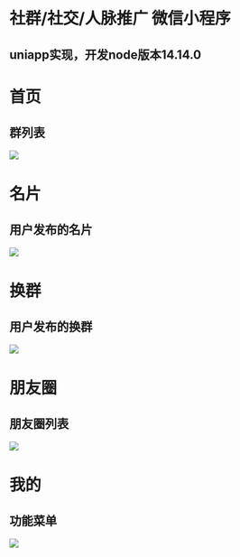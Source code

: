 # 社群/社交/人脉推广 微信小程序
## uniapp实现，开发node版本14.14.0

# 首页
## 群列表
<img src="./readmeImg/首页.png">

# 名片
## 用户发布的名片
<img src="./readmeImg/名片.png">

# 换群
## 用户发布的换群
<img src="./readmeImg/换群.png">

# 朋友圈
## 朋友圈列表
<img src="./readmeImg/朋友圈.png">

# 我的
## 功能菜单
<img src="./readmeImg/我的.png">